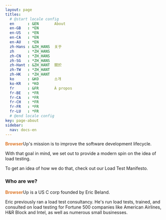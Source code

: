 ```yaml
---
layout: page
titles:
  # @start locale config
  en      : &EN       About
  en-GB   : *EN
  en-US   : *EN
  en-CA   : *EN
  en-AU   : *EN
  zh-Hans : &ZH_HANS  关于
  zh      : *ZH_HANS
  zh-CN   : *ZH_HANS
  zh-SG   : *ZH_HANS
  zh-Hant : &ZH_HANT  關於
  zh-TW   : *ZH_HANT
  zh-HK   : *ZH_HANT
  ko      : &KO       소개
  ko-KR   : *KO
  fr      : &FR       À propos
  fr-BE   : *FR
  fr-CA   : *FR
  fr-CH   : *FR
  fr-FR   : *FR
  fr-LU   : *FR
  # @end locale config
key: page-about
sidebar:
  nav: docs-en
---
```


<span style="font-weight: bold; color: #de792b;">Browser</span><span style="font-weight: bold; color: #6e6e6e;">Up</span>'s mission is to improve the software development lifecycle.

With that goal in mind, we set out to provide a modern spin on the idea of load testing.

To get an idea of how we do that, check out our Load Test Manifesto.


### Who are we?

<span style="font-weight: bold; color: #de792b;">Browser</span><span style="font-weight: bold; color: #6e6e6e;">Up</span> is a US C corp founded by Eric Beland.

Eric previously ran a load test consultancy. He's run load tests, trained, and
consulted on load testing for Fortune 500 companies like American Airlines,
H&R Block and Intel, as well as numerous small businesses.
